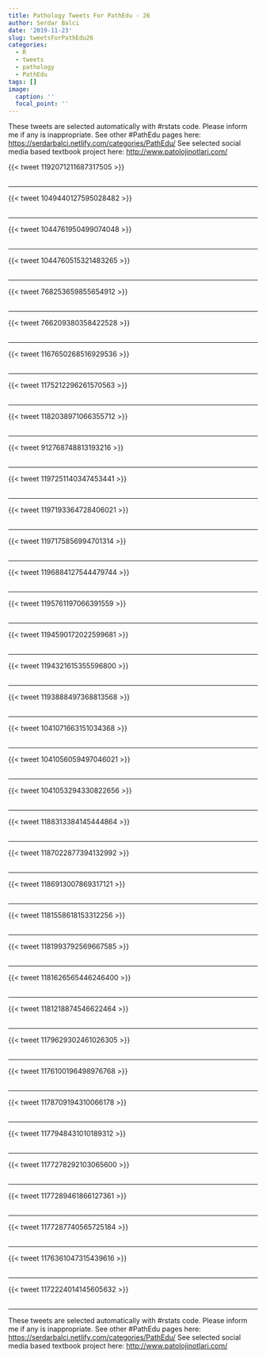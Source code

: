```yaml
---
title: Pathology Tweets For PathEdu - 26
author: Serdar Balci
date: '2019-11-23'
slug: tweetsForPathEdu26
categories:
  - R
  - tweets
  - pathology
  - PathEdu
tags: []
image:
  caption: ''
  focal_point: ''
---
```



These tweets are selected automatically with #rstats code. Please inform me if any is inappropriate.
See other #PathEdu pages here: https://serdarbalci.netlify.com/categories/PathEdu/ 
See selected social media based textbook project here: http://www.patolojinotlari.com/

{{< tweet 1192071211687317505 >}}
<br>
<br>
<hr>
{{< tweet 1049440127595028482 >}}
<br>
<br>
<hr>
{{< tweet 1044761950499074048 >}}
<br>
<br>
<hr>
{{< tweet 1044760515321483265 >}}
<br>
<br>
<hr>
{{< tweet 768253659855654912 >}}
<br>
<br>
<hr>
{{< tweet 766209380358422528 >}}
<br>
<br>
<hr>
{{< tweet 1167650268516929536 >}}
<br>
<br>
<hr>
{{< tweet 1175212296261570563 >}}
<br>
<br>
<hr>
{{< tweet 1182038971066355712 >}}
<br>
<br>
<hr>
{{< tweet 912768748813193216 >}}
<br>
<br>
<hr>
{{< tweet 1197251140347453441 >}}
<br>
<br>
<hr>
{{< tweet 1197193364728406021 >}}
<br>
<br>
<hr>
{{< tweet 1197175856994701314 >}}
<br>
<br>
<hr>
{{< tweet 1196884127544479744 >}}
<br>
<br>
<hr>
{{< tweet 1195761197066391559 >}}
<br>
<br>
<hr>
{{< tweet 1194590172022599681 >}}
<br>
<br>
<hr>
{{< tweet 1194321615355596800 >}}
<br>
<br>
<hr>
{{< tweet 1193888497368813568 >}}
<br>
<br>
<hr>
{{< tweet 1041071663151034368 >}}
<br>
<br>
<hr>
{{< tweet 1041056059497046021 >}}
<br>
<br>
<hr>
{{< tweet 1041053294330822656 >}}
<br>
<br>
<hr>
{{< tweet 1188313384145444864 >}}
<br>
<br>
<hr>
{{< tweet 1187022877394132992 >}}
<br>
<br>
<hr>
{{< tweet 1186913007869317121 >}}
<br>
<br>
<hr>
{{< tweet 1181558618153312256 >}}
<br>
<br>
<hr>
{{< tweet 1181993792569667585 >}}
<br>
<br>
<hr>
{{< tweet 1181626565446246400 >}}
<br>
<br>
<hr>
{{< tweet 1181218874546622464 >}}
<br>
<br>
<hr>
{{< tweet 1179629302461026305 >}}
<br>
<br>
<hr>
{{< tweet 1176100196498976768 >}}
<br>
<br>
<hr>
{{< tweet 1178709194310066178 >}}
<br>
<br>
<hr>
{{< tweet 1177948431010189312 >}}
<br>
<br>
<hr>
{{< tweet 1177278292103065600 >}}
<br>
<br>
<hr>
{{< tweet 1177289461866127361 >}}
<br>
<br>
<hr>
{{< tweet 1177287740565725184 >}}
<br>
<br>
<hr>
{{< tweet 1176361047315439616 >}}
<br>
<br>
<hr>
{{< tweet 1172224014145605632 >}}
<br>
<br>
<hr>


These tweets are selected automatically with #rstats code. Please inform me if any is inappropriate.
See other #PathEdu pages here: https://serdarbalci.netlify.com/categories/PathEdu/ 
See selected social media based textbook project here: http://www.patolojinotlari.com/

